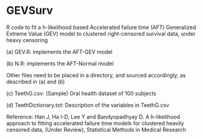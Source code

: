 # GEVSurv
R code to fit a h-likelihood based Accelerated failure time (AFT) Generalized Extreme Value (GEV) model to clustered right-censored survival data, under heavy censoring

(a) GEV.R: implements the AFT-GEV model

(b) N.R: implements the AFT-Normal model 

Other files need to be placed in a directory, and sourced accordingly, as described in (a) and (b) 

(c) TeethG.csv: (Sample) Oral health dataset of 100 subjects

(d) TeethDictionary.txt: Description of the variables in TeethG.csv


Reference: Han J, Ha I-D, Lee Y and Bandyopadhyay D. A h-likelihood approach to fitting accelerated failure time models for clustered heavily censored data, (Under Review), Statistical Methods in Medical Research
